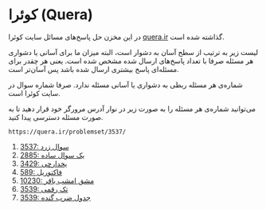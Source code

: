 # کوئرا (Quera)

در این مخزن حل پاسخ‌های مسائل سایت کوئرا
[quera.ir](https://quera.ir/)
گذاشته شده است.

لیست زیر به ترتیب از سطح آسان به دشوار است،
البته میزان ما برای آسانی یا دشواری هر مسئله صرفا
با تعداد پاسخ‌های ارسال شده مشخص شده است.
یعنی هر چقدر برای مسئله‌ای پاسخ بیشتری ارسال شده باشد پس آسان‌تر است.

شماره‌ی هر مسئله ربطی به دشواری یا آسانی مسئله ندارد.
صرفا شماره سوال در سایت کوئرا است.

می‌توانید شماره‌ی هر مسئله را به صورت زیر در نوار آدرس مرورگر خود
قرار دهید تا به صورت مسئله دسترسی پیدا کنید.

```url
https://quera.ir/problemset/3537/
```

1. [3537: سوال زرد](https://quera.ir/problemset/3537/)
1. [2885: یک سوال ساده](https://quera.ir/problemset/2885/)
1. [3429: یخدارچی](https://quera.ir/problemset/3429/)
1. [589: فاکتوریل](https://quera.ir/problemset/589/)
1. [10230: مشق امشب باقر](https://quera.ir/problemset/10230/)
1. [3539: تک رقمی](https://quera.ir/problemset/3539/)
1. [3539: جدول ضرب گنده](https://quera.ir/problemset/3409/)
